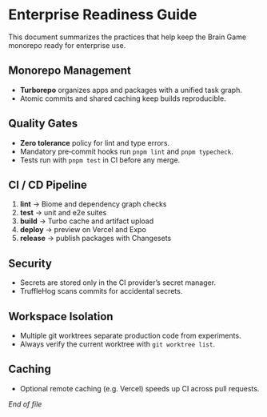 # Enterprise Readiness Guide

This document summarizes the practices that help keep the Brain Game monorepo ready for enterprise use.

## Monorepo Management
- **Turborepo** organizes apps and packages with a unified task graph.
- Atomic commits and shared caching keep builds reproducible.

## Quality Gates
- **Zero tolerance** policy for lint and type errors.
- Mandatory pre‑commit hooks run `pnpm lint` and `pnpm typecheck`.
- Tests run with `pnpm test` in CI before any merge.

## CI / CD Pipeline
1. **lint** → Biome and dependency graph checks
2. **test** → unit and e2e suites
3. **build** → Turbo cache and artifact upload
4. **deploy** → preview on Vercel and Expo
5. **release** → publish packages with Changesets

## Security
- Secrets are stored only in the CI provider’s secret manager.
- TruffleHog scans commits for accidental secrets.

## Workspace Isolation
- Multiple git worktrees separate production code from experiments.
- Always verify the current worktree with `git worktree list`.

## Caching
- Optional remote caching (e.g. Vercel) speeds up CI across pull requests.

_End of file_
